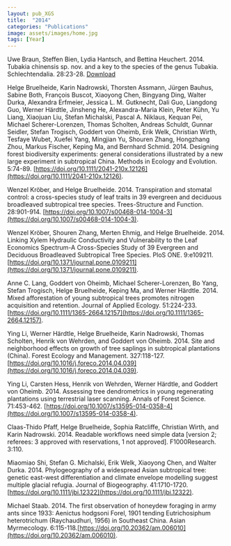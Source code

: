```yaml
---
layout: pub_XGS
title:  "2014"
categories: "Publications"
image: assets/images/home.jpg
tags: [Year]
---
```

Uwe Braun, Steffen Bien, Lydia Hantsch, and Bettina Heuchert. 2014. Tubakia chinensis sp. nov. and a key to the species of the genus Tubakia. Schlechtendalia. 28:23-28. [Download](http://public.bibliothek.uni-halle.de/index.php/schlechtendalia/article/view/646)


Helge Bruelheide, Karin Nadrowski, Thorsten Assmann, Jürgen Bauhus, Sabine Both, François Buscot, Xiaoyong Chen, Bingyang Ding, Walter Durka, Alexandra Erfmeier, Jessica L. M. Gutknecht, Dali Guo, Liangdong Guo, Werner Härdtle, Jinsheng He, Alexandra-Maria Klein, Peter Kühn, Yu Liang, Xiaojuan Liu, Stefan Michalski, Pascal A. Niklaus, Kequan Pei, Michael Scherer-Lorenzen, Thomas Scholten, Andreas Schuldt, Gunnar Seidler, Stefan Trogisch, Goddert von Oheimb, Erik Welk, Christian Wirth, Tesfaye Wubet, Xuefei Yang, Mingjian Yu, Shouren Zhang, Hongzhang Zhou, Markus Fischer, Keping Ma, and Bernhard Schmid. 2014. Designing forest biodiversity experiments: general considerations illustrated by a new large experiment in subtropical China. Methods in Ecology and Evolution. 5:74-89. [https://doi.org/10.1111/2041-210x.12126](https://doi.org/10.1111/2041-210x.12126).


Wenzel Kröber, and Helge Bruelheide. 2014. Transpiration and stomatal control: a cross-species study of leaf traits in 39 evergreen and deciduous broadleaved subtropical tree species. Trees-Structure and Function. 28:901-914. [https://doi.org/10.1007/s00468-014-1004-3](https://doi.org/10.1007/s00468-014-1004-3).


Wenzel Kröber, Shouren Zhang, Merten Ehmig, and Helge Bruelheide. 2014. Linking Xylem Hydraulic Conductivity and Vulnerability to the Leaf Economics Spectrum-A Cross-Species Study of 39 Evergreen and Deciduous Broadleaved Subtropical Tree Species. PloS ONE. 9:e109211. [https://doi.org/10.1371/journal.pone.0109211](https://doi.org/10.1371/journal.pone.0109211).


Anne C. Lang, Goddert von Oheimb, Michael Scherer-Lorenzen, Bo Yang, Stefan Trogisch, Helge Bruelheide, Keping Ma, and Werner Härdtle. 2014. Mixed afforestation of young subtropical trees promotes nitrogen acquisition and retention. Journal of Applied Ecology. 51:224-233. [https://doi.org/10.1111/1365-2664.12157](https://doi.org/10.1111/1365-2664.12157).


Ying Li, Werner Härdtle, Helge Bruelheide, Karin Nadrowski, Thomas Scholten, Henrik von Wehrden, and Goddert von Oheimb. 2014. Site and neighborhood effects on growth of tree saplings in subtropical plantations (China). Forest Ecology and Management. 327:118-127. [https://doi.org/10.1016/j.foreco.2014.04.039](https://doi.org/10.1016/j.foreco.2014.04.039).


Ying Li, Carsten Hess, Henrik von Wehrden, Werner Härdtle, and Goddert von Oheimb. 2014. Assessing tree dendrometrics in young regenerating plantations using terrestrial laser scanning. Annals of Forest Science. 71:453-462. [https://doi.org/10.1007/s13595-014-0358-4](https://doi.org/10.1007/s13595-014-0358-4).


Claas-Thido Pfaff, Helge Bruelheide, Sophia Ratcliffe, Christian Wirth, and Karin Nadrowski. 2014. Readable workflows need simple data [version 2; referees: 3 approved with reservations, 1 not approved]. F1000Research. 3:110.


Miaomiao Shi, Stefan G. Michalski, Erik Welk, Xiaoyong Chen, and Walter Durka. 2014. Phylogeography of a widespread Asian subtropical tree: genetic east-west differentiation and climate envelope modelling suggest multiple glacial refugia. Journal of Biogeography. 41:1710-1720. [https://doi.org/10.1111/jbi.12322](https://doi.org/10.1111/jbi.12322).


Michael Staab. 2014. The first observation of honeydew foraging in army ants since 1933: Aenictus hodgsoni Forel, 1901 tending Eutrichosiphum heterotrichum (Raychaudhuri, 1956) in Southeast China. Asian Myrmecology. 6:115-118.[https://doi.org/10.20362/am.006010](https://doi.org/10.20362/am.006010).
